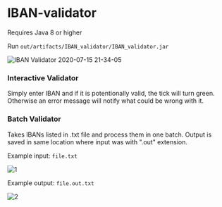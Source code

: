 # IBAN-validator

Requires Java 8 or higher

Run `out/artifacts/IBAN_validator/IBAN_validator.jar`

![IBAN Validator 2020-07-15 21-34-05](https://user-images.githubusercontent.com/49102436/87582614-4f633900-c6e3-11ea-80cf-6b983f6a2bca.jpg)

### Interactive Validator
Simply enter IBAN and if it is potentionally valid, the tick will turn green. Otherwise an error message will notify what could be wrong with it. 

### Batch Validator
Takes IBANs listed in .txt file and process them in one batch. Output is saved in same location where input was with ".out" extension.

Example input: `file.txt`

![1](https://user-images.githubusercontent.com/49102436/87643203-37c39900-c753-11ea-92de-8784a888ca0b.jpg)

Example output: `file.out.txt`

![2](https://user-images.githubusercontent.com/49102436/87643324-66417400-c753-11ea-8c4c-dab4ffd8b4bc.jpg)
